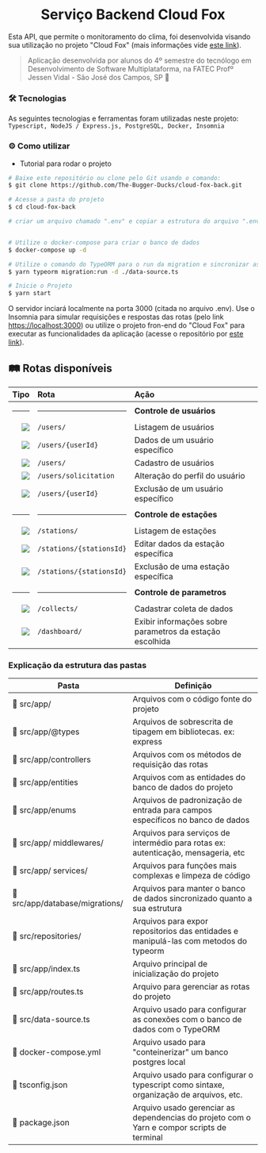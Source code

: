 <h1 align="center"> 
  Serviço Backend Cloud Fox
</h1>

Esta API, que permite o monitoramento do clima, foi desenvolvida visando sua utilização no projeto "Cloud Fox" (mais informações vide [este link](https://github.com/The-Bugger-Ducks/documentation)).

> Aplicação desenvolvida por alunos do 4º semestre do tecnólogo em Desenvolvimento de Software Multiplataforma, na FATEC Profº Jessen Vidal - São José dos Campos, SP :rocket:

### :hammer_and_wrench: Tecnologias

As seguintes tecnologias e ferramentas foram utilizadas neste projeto: `Typescript, NodeJS / Express.js, PostgreSQL, Docker, Insomnia`

### :gear: Como utilizar

<!-- Para consumir esta API, é preciso seguir o passo a passo abaixo ou utilizar a URL do serviço em nuvem (através deste link: [https://help-duck-tickets.herokuapp.com/tickets/](https://help-duck-tickets.herokuapp.com/tickets/)). -->

- Tutorial para rodar o projeto

```bash
# Baixe este repositório ou clone pelo Git usando o comando:
$ git clone https://github.com/The-Bugger-Ducks/cloud-fox-back.git

# Acesse a pasta do projeto
$ cd cloud-fox-back

# criar um arquivo chamado ".env" e copiar a estrutura do arquivo ".env.example" e colocar seus respectivos dados


# Utilize o docker-compose para criar o banco de dados
$ docker-compose up -d

# Utilize o comando do TypeORM para o run da migration e sincronizar as entidades
$ yarn typeorm migration:run -d ./data-source.ts

# Inicie o Projeto
$ yarn start
```

O servidor inciará localmente na porta 3000 (citada no arquivo .env). Use o Insomnia para simular requisições e respostas das rotas (pelo link [https://localhost:3000](https://localhost:3000)) ou utilize o projeto fron-end do "Cloud Fox" para executar as funcionalidades da aplicação (acesse o repositório por [este link](https://github.com/The-Bugger-Ducks/fox-front)).

<!-- ![image](https://user-images.githubusercontent.com/55204419/186800014-710b4a64-28ec-4d5d-b87c-16d699dc1bb3.png) -->

## :railway_track: Rotas disponíveis
<div align="center">
  
|                                                                    Tipo | Rota                                 | Ação                            |
| ----------------------------------------------------------------------: | :----------------------------------- | :------------------------------ |
|   <hr>                                                                  | <hr>                                 | **Controle de usuários**        |
|    [![](https://img.shields.io/badge/GET-2E8B57?style=for-the-badge)]() | `/users/`                          | Listagem de usuários            |
|    [![](https://img.shields.io/badge/GET-2E8B57?style=for-the-badge)]() | `/users/{userId}`                  | Dados de um usuário específico  |
|   [![](https://img.shields.io/badge/POST-4682B4?style=for-the-badge)]() | `/users/`                          | Cadastro de usuários            |
|    [![](https://img.shields.io/badge/PUT-9370DB?style=for-the-badge)]() | `/users/solicitation`              | Alteração do perfil do usuário  |
| [![](https://img.shields.io/badge/DELETE-CD853F?style=for-the-badge)]() | `/users/{userId}`                  | Exclusão de um usuário específico|
|   <hr>                                                                  | <hr>                               | **Controle de estações**        |
|    [![](https://img.shields.io/badge/GET-2E8B57?style=for-the-badge)]() | `/stations/`                       | Listagem de estações            |
|    [![](https://img.shields.io/badge/PUT-9370DB?style=for-the-badge)]() | `/stations/{stationsId}`           | Editar dados da estação específica |
| [![](https://img.shields.io/badge/DELETE-CD853F?style=for-the-badge)]() | `/stations/{stationsId}`           | Exclusão de uma estação específica |
|   <hr>                                                                  | <hr>                               | **Controle de parametros**        |
|   [![](https://img.shields.io/badge/POST-4682B4?style=for-the-badge)]() | `/collects/`                       | Cadastrar coleta de dados       |
|    [![](https://img.shields.io/badge/PUT-9370DB?style=for-the-badge)]() | `/dashboard/` | Exibir informações sobre parametros da estação escolhida |


</div>

### Explicação da estrutura das pastas

| Pasta                                                       | Definição                                                                       |
| ----------------------------------------------------------- | ------------------------------------------------------------------------------- |
| :open_file_folder: src/app/                                     | Arquivos com o código fonte do projeto                                             |
| :open_file_folder: src/app/@types                               | Arquivos de sobrescrita de tipagem em bibliotecas. ex: express                     |
| :open_file_folder: src/app/controllers                          | Arquivos com os métodos de requisição das rotas                                    |
| :open_file_folder: src/app/entities                             | Arquivos com as entidades do banco de dados do projeto                             |
| :open_file_folder: src/app/enums                                | Arquivos de padronização de entrada para campos específicos no banco de dados      |
| :open_file_folder: src/app/ middlewares/                        | Arquivos para serviços de intermédio para rotas ex: autenticação, mensageria, etc  |
| :open_file_folder: src/app/ services/                           | Arquivos para funções mais complexas e limpeza de código                           |
| :open_file_folder: src/app/database/migrations/                 | Arquivos para manter o banco de dados sincronizado quanto a sua estrutura          |
| :open_file_folder: src/repositories/                            | Arquivos para expor repositorios das entidades e manipulá-las com metodos do typeorm |
| :page_facing_up: src/app/index.ts                               | Arquivo principal de inicialização do projeto                                      |
| :page_facing_up: src/app/routes.ts                              | Arquivo para gerenciar as rotas do projeto                                         |
| :page_facing_up: src/data-source.ts                             | Arquivo usado para configurar as conexões com o banco de dados com o TypeORM           |
| :page_facing_up: docker-compose.yml                         | Arquivo usado para "conteinerizar" um banco postgres local                             |
| :page_facing_up: tsconfig.json                        | Arquivo usado para configurar o typescript como sintaxe, organização de arquivos, etc.       |
| :page_facing_up: package.json                           | Arquivo usado gerenciar as dependencias do projeto com o Yarn e compor scripts de terminal |
